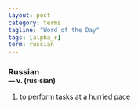 ```yaml
---
layout: post
category: terms
tagline: "Word of the Day"
tags: [alpha_r]
term: russian
---
```


<h3>Russian<br/> <small>&mdash; v. (rus<span>&middot;</span>sian)</small></h3>
<p><ol>
<li>to perform tasks at a hurried pace</li>
</ol></p>
